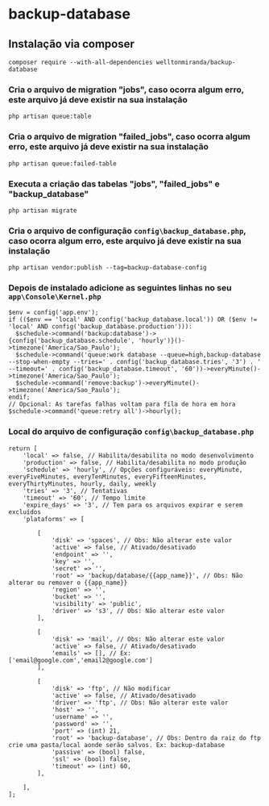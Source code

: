 # backup-database
## Instalação via composer
~~~
composer require --with-all-dependencies welltonmiranda/backup-database
~~~
### Cria o arquivo de migration "jobs", caso ocorra algum erro, este arquivo já deve existir na sua instalação
~~~
php artisan queue:table
~~~
### Cria o arquivo de migration "failed_jobs", caso ocorra algum erro, este arquivo já deve existir na sua instalação
~~~
php artisan queue:failed-table
~~~
### Executa a criação das tabelas "jobs", "failed_jobs" e "backup_database"
~~~
php artisan migrate
~~~
### Cria o arquivo de configuração <code>config\backup_database.php</code>, caso ocorra algum erro, este arquivo já deve existir na sua instalação
~~~
php artisan vendor:publish --tag=backup-database-config
~~~
### Depois de instalado adicione as seguintes linhas no seu <code>app\Console\Kernel.php</code>
~~~
$env = config('app.env');
if (($env == 'local' AND config('backup_database.local')) OR ($env != 'local' AND config('backup_database.production'))):
  $schedule->command('backup:database')->{config('backup_database.schedule', 'hourly')}()->timezone('America/Sao_Paulo');
  $schedule->command('queue:work database --queue=high,backup-database --stop-when-empty --tries=' . config('backup_database.tries', '3') . ' --timeout=' . config('backup_database.timeout', '60'))->everyMinute()->timezone('America/Sao_Paulo');
  $schedule->command('remove:backup')->everyMinute()->timezone('America/Sao_Paulo');
endif;
// Opcional: As tarefas falhas voltam para fila de hora em hora
$schedule->command('queue:retry all')->hourly();
~~~
### Local do arquivo de configuração <code>config\backup_database.php</code>
~~~
return [
	'local' => false, // Habilita/desabilita no modo desenvolvimento
	'production' => false, // Habilita/desabilita no modo produção
	'schedule' => 'hourly', // Opções configuráveis: everyMinute, everyFiveMinutes, everyTenMinutes, everyFifteenMinutes, everyThirtyMinutes, hourly, daily, weekly
	'tries' => '3', // Tentativas
	'timeout' => '60', // Tempo limite
	'expire_days' => '3', // Tem para os arquivos expirar e serem excluídos
	'plataforms' => [

		[
			'disk' => 'spaces', // Obs: Não alterar este valor
			'active' => false, // Ativado/desativado
			'endpoint' => '',
			'key' => '',
			'secret' => '',
			'root' => 'backup/database/{{app_name}}', // Obs: Não alterar ou remover o {{app_name}}
			'region' => '',
			'bucket' => '',
			'visibility' => 'public',
			'driver' => 's3', // Obs: Não alterar este valor
		],

		[
			'disk' => 'mail', // Obs: Não alterar este valor
			'active' => false, // Ativado/desativado
			'emails' => [], // Ex: ['email@google.com','email2@google.com']
		],

		[
			'disk' => 'ftp', // Não modificar
			'active' => false, // Ativado/desativado
			'driver' => 'ftp', // Obs: Não alterar este valor
			'host' => '',
			'username' => '',
			'password' => '',
			'port' => (int) 21,
			'root' => 'backup-database', // Obs: Dentro da raiz do ftp crie uma pasta/local aonde serão salvos. Ex: backup-database
			'passive' => (bool) false,
			'ssl' => (bool) false,
			'timeout' => (int) 60,
		],

	],
];
~~~